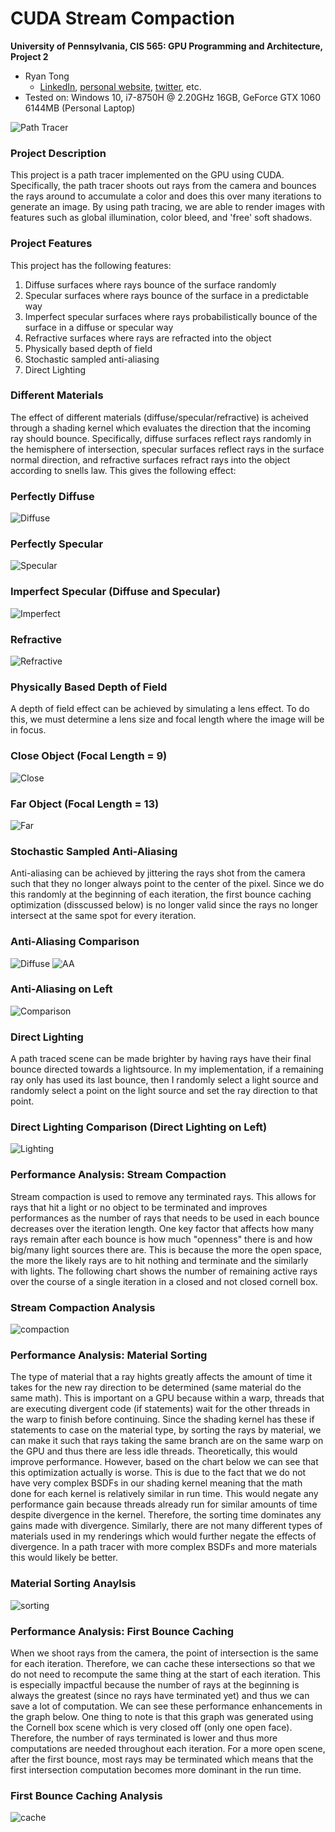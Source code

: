 CUDA Stream Compaction
======================

**University of Pennsylvania, CIS 565: GPU Programming and Architecture, Project 2**

* Ryan Tong
  * [LinkedIn](https://www.linkedin.com/in/ryanctong/), [personal website](), [twitter](), etc.
* Tested on: Windows 10, i7-8750H @ 2.20GHz 16GB, GeForce GTX 1060 6144MB (Personal Laptop)

![Path Tracer](img/title.png)

### Project Description
This project is a path tracer implemented on the GPU using CUDA. Specifically, the path tracer shoots out rays from the camera and bounces the rays around to accumulate a color and does this over many iterations to generate an image. By using path tracing, we are able to render images with features such as global illumination, color bleed, and 'free' soft shadows.

### Project Features
This project has the following features:
1. Diffuse surfaces where rays bounce of the surface randomly
2. Specular surfaces where rays bounce of the surface in a predictable way
3. Imperfect specular surfaces where rays probabilistically bounce of the surface in a diffuse or specular way
4. Refractive surfaces where rays are refracted into the object
5. Physically based depth of field
6. Stochastic sampled anti-aliasing
7. Direct Lighting

### Different Materials
The effect of different materials (diffuse/specular/refractive) is acheived through a shading kernel which evaluates the direction that the incoming ray should bounce. Specifically, diffuse surfaces reflect rays randomly in the hemisphere of intersection, specular surfaces reflect rays in the surface normal direction, and refractive surfaces refract rays into the object according to snells law. This gives the following effect:
### Perfectly Diffuse
![Diffuse](img/diffuse.png)
### Perfectly Specular
![Specular](img/specular.png)
### Imperfect Specular (Diffuse and Specular)
![Imperfect](img/imperfectspecular.png)
### Refractive
![Refractive](img/refractive.png)

### Physically Based Depth of Field
A depth of field effect can be achieved by simulating a lens effect. To do this, we must determine a lens size and focal length where the image will be in focus. 
### Close Object (Focal Length = 9)
![Close](img/DOF_close.png)
### Far Object (Focal Length = 13)
![Far](img/DOF_far.png)

### Stochastic Sampled Anti-Aliasing
Anti-aliasing can be achieved by jittering the rays shot from the camera such that they no longer always point to the center of the pixel. Since we do this randomly at the beginning of each iteration, the first bounce caching optimization (disscussed below) is no longer valid since the rays no longer intersect at the same spot for every iteration.
### Anti-Aliasing Comparison
![Diffuse](img/diffuse.png)
![AA](img/AA.png)
### Anti-Aliasing on Left
![Comparison](img/aa_compare.png)

### Direct Lighting
A path traced scene can be made brighter by having rays have their final bounce directed towards a lightsource. In my implementation, if a remaining ray only has used its last bounce, then I randomly select a light source and randomly select a point on the light source and set the ray direction to that point. 
### Direct Lighting Comparison (Direct Lighting on Left)
![Lighting](img/light_compare.jpg)

### Performance Analysis: Stream Compaction
Stream compaction is used to remove any terminated rays. This allows for rays that hit a light or no object to be terminated and improves performances as the number of rays that needs to be used in each bounce decreases over the iteration length. One key factor that affects how many rays remain after each bounce is how much "openness" there is and how big/many light sources there are. This is because the more the open space, the more the likely rays are to hit nothing and terminate and the similarly with lights. The following chart shows the number of remaining active rays over the course of a single iteration in a closed and not closed cornell box.
### Stream Compaction Analysis
![compaction](img/compaction.png)

### Performance Analysis: Material Sorting
The type of material that a ray hights greatly affects the amount of time it takes for the new ray direction to be determined (same material do the same math). This is important on a GPU because within a warp, threads that are executing divergent code (if statements) wait for the other threads in the warp to finish before continuing. Since the shading kernel has these if statements to case on the material type, by sorting the rays by material, we can make it such that rays taking the same branch are on the same warp on the GPU and thus there are less idle threads. Theoretically, this would improve performance. However, based on the chart below we can see that this optimization actually is worse. This is due to the fact that we do not have very complex BSDFs in our shading kernel meaning that the math done for each kernel is relatively similar in run time. This would negate any performance gain because threads already run for similar amounts of time despite divergence in the kernel. Therefore, the sorting time dominates any gains made with divergence. Similarly, there are not many different types of materials used in my renderings which would further negate the effects of divergence. In a path tracer with more complex BSDFs and more materials this would likely be better. 
### Material Sorting Anaylsis
![sorting](img/materialsort.png)

### Performance Analysis: First Bounce Caching
When we shoot rays from the camera, the point of intersection is the same for each iteration. Therefore, we can cache these intersections so that we do not need to recompute the same thing at the start of each iteration. This is especially impactful because the number of rays at the beginning is always the greatest (since no rays have terminated yet) and thus we can save a lot of computation. We can see these performance enhancements in the graph below. One thing to note is that this graph was generated using the Cornell box scene which is very closed off (only one open face). Therefore, the number of rays terminated is lower and thus more computations are needed throughout each iteration. For a more open scene, after the first bounce, most rays may be terminated which means that the first intersection computation becomes more dominant in the run time. 
### First Bounce Caching Analysis
![cache](img/cache.png)
